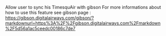 Allow user to sync his TimesquAir with gibson
For more informations about how to use this feature see gibson page : https://gibson.digitalairways.com/gibson/?markdownurl=https%3A%2F%2Fgibson.digitalairways.com%2Fmarkdown%2F5d56a1ac5ceedc00186c7de7 
